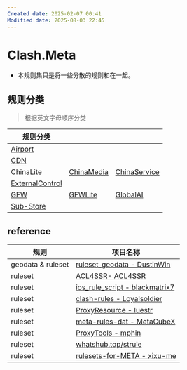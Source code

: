 ```yaml
---
Created date: 2025-02-07 00:41
Modified date: 2025-08-03 22:45
---
```

# Clash.Meta

- 本规则集只是将一些分散的规则和在一起。

## 规则分类

> 根据英文字母顺序分类

| 规则分类                                                                                                                                      |                                                                                      |                                                                                          |
| ----------------------------------------------------------------------------------------------------------------------------------------- | ------------------------------------------------------------------------------------ | ---------------------------------------------------------------------------------------- |
| [Airport](https://github.com/LaolunsiG/PCR/tree/main/Rules/Clash.Meta/Airport)                                                            |                                                                                      |                                                                                          |
| [CDN](https://github.com/LaolunsiG/PCR/tree/main/Rules/Clash.Meta/CDN)                                                                    |                                                                                      |                                                                                          |
| ChinaLite                                                                                                                                 | [ChinaMedia](https://github.com/LaolunsiG/PCR/tree/main/Rules/Clash.Meta/ChinaMedia) | [ChinaService](https://github.com/LaolunsiG/PCR/tree/main/Rules/Clash.Meta/ChinaService) |
| [ExternalControl](https://github.com/LaolunsiG/PCR/tree/main/Rules/Clash.Meta/ExternalControl)                                            |                                                                                      |                                                                                          |
| [GFW](https://github.com/LaolunsiG/PCR/tree/main/Rules/Clash.Meta/GFWhttps://github.com/LaolunsiG/PCR/tree/main/Rules/Clash.Meta/GFWLite) | [GFWLite](https://github.com/LaolunsiG/PCR/tree/main/Rules/Clash.Meta/GFWLite)       | [GlobalAI](https://github.com/LaolunsiG/PCR/tree/main/Rules/Clash.Meta/GlobalAI)         |
| [Sub-Store](https://github.com/LaolunsiG/PCR/tree/main/Rules/Clash.Meta/Sub-Store)                                                        |                                                                                      |                                                                                          |

## reference

| 规则                | 项目名称                                                                                                         |
| ----------------- | ------------------------------------------------------------------------------------------------------------ |
| geodata & ruleset | [ruleset_geodata - DustinWin](https://github.com/DustinWin/ruleset_geodata)                                  |
| ruleset           | [ACL4SSR- ACL4SSR](https://github.com/ACL4SSR/ACL4SSR)                                                       |
| ruleset           | [ios_rule_script - blackmatrix7](https://github.com/blackmatrix7/ios_rule_script/tree/master/rule/Clash)     |
| ruleset           | [clash-rules - Loyalsoldier](https://github.com/Loyalsoldier/clash-rules)                                    |
| ruleset           | [ProxyResource - luestr](https://github.com/luestr/ProxyResource/blob/main/Resource/Markdown/Rule/README.md) |
| ruleset           | [meta-rules-dat - MetaCubeX](https://github.com/MetaCubeX/meta-rules-dat)                                    |
| ruleset           | [ProxyTools - mphin](https://github.com/mphin/ProxyTools)                                                    |
| ruleset           | [whatshub.top/strule](https://whatshub.top/strule)                                                           |
| ruleset           | [rulesets-for-META - xixu-me](https://github.com/xixu-me/rulesets-for-META)                                  |